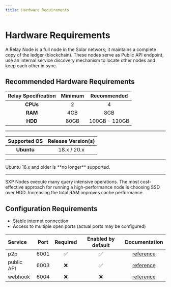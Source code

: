 ```yaml
---
title: Hardware Requirements
---
```


# Hardware Requirements

A Relay Node is a full node in the Solar network; it maintains a complete copy of the ledger (blockchain). These nodes serve as Public API endpoint, use an internal service discovery mechanism to locate other nodes and keep each other in sync.

## Recommended Hardware Requirements

| Relay Specification | Minimum | Recommended   |
| :-----------------: | :-----: | :-----------: |
| **CPUs**            | 2       | 4             |
| **RAM**             | 4GB     | 8GB           |
| **HDD**             | 80GB    | 100GB - 120GB |

---

| Supported OS | Release Version(s) |
| :----------: | :----------------: |
| **Ubuntu**   | 18.x / 20.x        |

---

<x-alert type="warning">
Ubuntu 16.x and older is **no longer** supported.
</x-alert>

---

SXP Nodes execute many query intensive operations. The most cost-effective approach for running a high-performance node is choosing SSD over HDD. Increasing the total RAM improves cache performance.

## Configuration Requirements

* Stable internet connection
* Access to multiple open ports (actual ports may be configured)

| Service    | Port | Required | Enabled by default |                           Documentation                           |
| :--------- | :--: | :------: | :----------------: | :---------------------------------------------------------------: |
| p2p        | 6001 |     ✅    |          ✅         |     [reference](https://docs.solar.org/core/installation/variables#corep2pport)    |
| public API | 6003 |     ❌    |          ✅         |    [reference](https://docs.solar.org/exchanges/public-api-guide)   |
| webhook    | 6004 |     ❌    |          ❌         | [reference](https://docs.solar.org/api/webhook-api/getting-started) |

